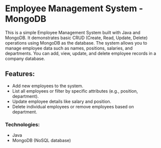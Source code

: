 # Employee Management System - MongoDB

This is a simple Employee Management System built with Java and MongoDB. It demonstrates basic CRUD (Create, Read, Update, Delete) operations using MongoDB as the database. The system allows you to manage employee data such as names, positions, salaries, and departments. You can add, view, update, and delete employee records in a company database.

## Features:
- Add new employees to the system.
- List all employees or filter by specific attributes (e.g., position, department).
- Update employee details like salary and position.
- Delete individual employees or remove employees based on department.

### Technologies:
- Java
- MongoDB (NoSQL database)

